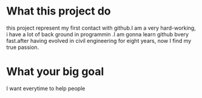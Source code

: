 # What this project do
this project represent my first contact with github.I am a very hard-working, i have a lot of back ground in programmin .I am gonna learn github bvery fast.after having evolved in civil engineering for eight years, now I find my true passion.
# What your big goal
I want everytime to help people 
